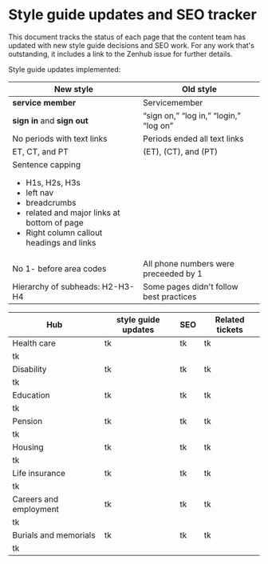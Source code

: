 # Style guide updates and SEO tracker

This document tracks the status of each page that the content team has updated with new style guide decisions and SEO work. For any work that's outstanding, it includes a link to the Zenhub issue for further details.

Style guide updates implemented:

| New style | Old style|
| --- | --- |
| **service member** | Servicemember |
| **sign in** and **sign out** | “sign on,” “log in,” “login,” “log on” |
| No periods with text links | Periods ended all text links |
| ET, CT, and PT | (ET), (CT), and (PT) |
| Sentence capping <ul> <li> H1s, H2s, H3s </li><li> left nav </li><li> breadcrumbs </li><li> related and major links at bottom of page </li><li> Right column callout headings and links </li></ul> |
| No 1- before area codes | All phone numbers were preceeded by 1 |
| Hierarchy of subheads: H2-H3-H4 | Some pages didn't follow best practices |

| Hub | style guide updates | SEO | Related tickets |
| --- | --- | --- | --- |
| Health care | tk | tk | tk |
| tk |
| Disability | tk | tk | tk |
| tk |
| Education | tk | tk | tk |
| tk |
| Pension | tk | tk | tk |
| tk |
| Housing | tk | tk | tk |
| tk |
| Life insurance | tk | tk | tk |
| tk |
| Careers and employment | tk | tk | tk |
| tk |
| Burials and memorials | tk | tk | tk |
| tk |
